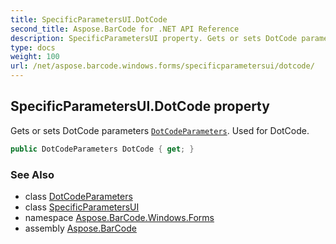 ```yaml
---
title: SpecificParametersUI.DotCode
second_title: Aspose.BarCode for .NET API Reference
description: SpecificParametersUI property. Gets or sets DotCode parameters DotCodeParameters. Used for DotCode
type: docs
weight: 100
url: /net/aspose.barcode.windows.forms/specificparametersui/dotcode/
---
```

## SpecificParametersUI.DotCode property

Gets or sets DotCode parameters [`DotCodeParameters`](../../../aspose.barcode.generation/dotcodeparameters/). Used for DotCode.

```csharp
public DotCodeParameters DotCode { get; }
```

### See Also

* class [DotCodeParameters](../../../aspose.barcode.generation/dotcodeparameters/)
* class [SpecificParametersUI](../)
* namespace [Aspose.BarCode.Windows.Forms](../../../aspose.barcode.windows.forms/)
* assembly [Aspose.BarCode](../../../)


